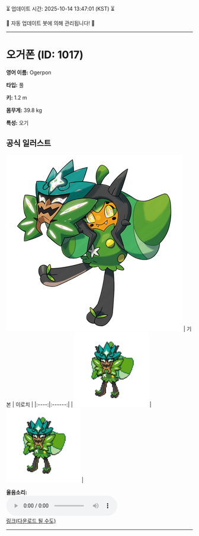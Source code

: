 
⏳ 업데이트 시간: 2025-10-14 13:47:01 (KST) ⏳

🤖 자동 업데이트 봇에 의해 관리됩니다! 🤖

---

# 오거폰 (ID: 1017)
**영어 이름:** Ogerpon

**타입:** 풀

**키:** 1.2 m

**몸무게:** 39.8 kg

**특성:** 오기

## 공식 일러스트
![](https://raw.githubusercontent.com/PokeAPI/sprites/master/sprites/pokemon/other/official-artwork/1017.png)
| 기본 | 이로치 |
|:----:|:------:|
| <img src="https://raw.githubusercontent.com/PokeAPI/sprites/master/sprites/pokemon/1017.png" width="200"> | <img src="https://raw.githubusercontent.com/PokeAPI/sprites/master/sprites/pokemon/shiny/1017.png" width="200"> |

**울음소리:**<br><audio controls src="https://raw.githubusercontent.com/PokeAPI/cries/main/cries/pokemon/latest/1017.ogg"></audio><br> [링크(다운로드 될 수도)](https://raw.githubusercontent.com/PokeAPI/cries/main/cries/pokemon/latest/1017.ogg)


---
